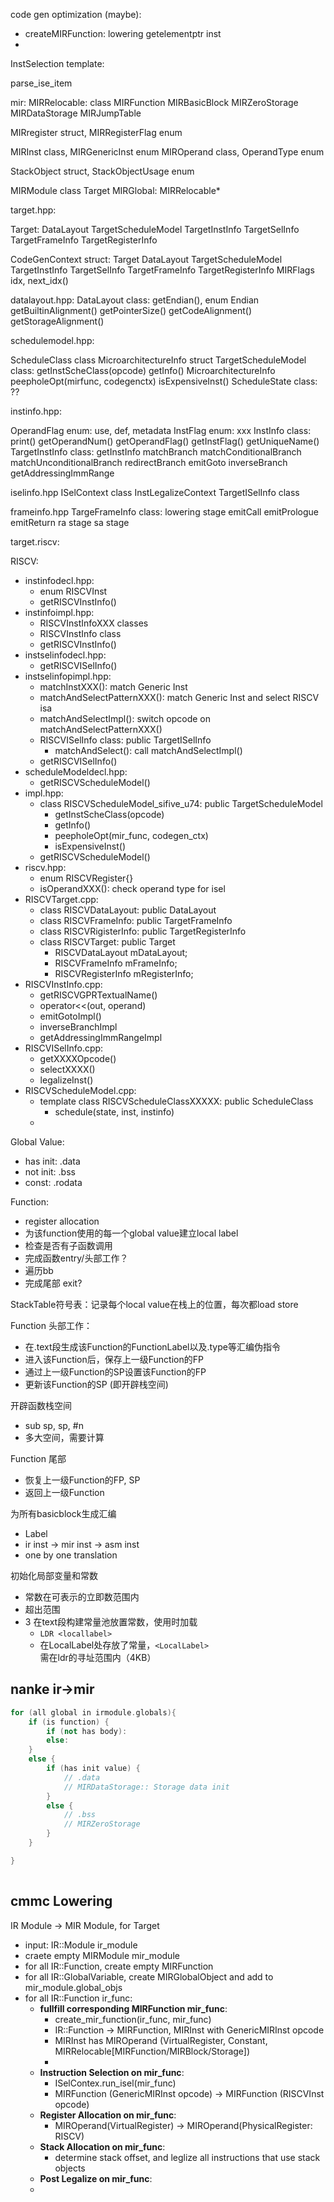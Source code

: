 code gen optimization (maybe):
- createMIRFunction: lowering getelementptr inst
- 


InstSelection template:

parse_ise_item



mir:
MIRRelocable: class
    MIRFunction
    MIRBasicBlock
    MIRZeroStorage
    MIRDataStorage
    MIRJumpTable

MIRregister struct, MIRRegisterFlag enum

MIRInst class, MIRGenericInst enum
    MIROperand class, OperandType enum
    

StackObject struct, StackObjectUsage enum

MIRModule class
    Target
    MIRGlobal: MIRRelocable*

target.hpp:

Target:
    DataLayout
    TargetScheduleModel
    TargetInstInfo
    TargetSelInfo
    TargetFrameInfo
    TargetRegisterInfo

CodeGenContext struct:
    Target
    DataLayout
    TargetScheduleModel
    TargetInstInfo
    TargetSelInfo
    TargetFrameInfo
    TargetRegisterInfo
    MIRFlags
    idx, next_idx()

datalayout.hpp:
DataLayout class:
    getEndian(), enum Endian
    getBuiltinAlignment()
    getPointerSize()
    getCodeAlignment()
    getStorageAlignment()

schedulemodel.hpp:

ScheduleClass class
MicroarchitectureInfo struct
TargetScheduleModel class:
    getInstScheClass(opcode)
    getInfo() MicroarchitectureInfo
    peepholeOpt(mirfunc, codegenctx)
    isExpensiveInst()
ScheduleState class:
    ??

instinfo.hpp:

OperandFlag enum: use, def, metadata
InstFlag enum: xxx
InstInfo class:
    print() 
    getOperandNum()
    getOperandFlag()
    getInstFlag()
    getUniqueName()
TargetInstInfo class:
    getInstInfo
    matchBranch
    matchConditionalBranch
    matchUnconditionalBranch
    redirectBranch
    emitGoto
    inverseBranch
    getAddressingImmRange

iselinfo.hpp
ISelContext class
InstLegalizeContext
TargetISelInfo class

frameinfo.hpp
TargeFrameInfo class:
    lowering stage
        emitCall
        emitPrologue
        emitReturn
    ra stage
    sa stage

target.riscv:


RISCV:
- instinfodecl.hpp:
  - enum RISCVInst
  - getRISCVInstInfo()
- instinfoimpl.hpp:
  - RISCVInstInfoXXX classes
  - RISCVInstInfo class 
  - getRISCVInstInfo()
- instselinfodecl.hpp:
  - getRISCVISelInfo()
- instselinfopimpl.hpp:
  - matchInstXXX(): match Generic Inst
  - matchAndSelectPatternXXX(): match Generic Inst and select RISCV isa
  - matchAndSelectImpl(): switch opcode on matchAndSelectPatternXXX()
  - RISCVISelInfo class: public TargetISelInfo
    - matchAndSelect(): call matchAndSelectImpl()
  - getRISCVISelInfo()
- scheduleModeldecl.hpp:
  - getRISCVScheduleModel()
- impl.hpp:
  - class RISCVScheduleModel_sifive_u74: public TargetScheduleModel
    - getInstScheClass(opcode)
    - getInfo()
    - peepholeOpt(mir_func, codegen_ctx)
    - isExpensiveInst()
  - getRISCVScheduleModel()
- riscv.hpp:
  - enum RISCVRegister{}
  - isOperandXXX(): check operand type for isel
- RISCVTarget.cpp:
  - class RISCVDataLayout: public DataLayout
  - class RISCVFrameInfo: public TargetFrameInfo
  - class RISCVRigisterInfo: public TargetRegisterInfo
  - class RISCVTarget: public Target
    - RISCVDataLayout mDataLayout;
    - RISCVFrameInfo mFrameInfo;
    - RISCVRegisterInfo mRegisterInfo;
- RISCVInstInfo.cpp:
  - getRISCVGPRTextualName()
  - operator<<(out, operand)
  - emitGotoImpl()
  - inverseBranchImpl
  - getAddressingImmRangeImpl
- RISCVISelInfo.cpp:
  - getXXXXOpcode()
  - selectXXXX()
  - legalizeInst()
- RISCVScheduleModel.cpp:
  - template class RISCVScheduleClassXXXXX: public ScheduleClass
    - schedule(state, inst, instinfo)
  - 
Global Value:

- has init: .data
- not init: .bss
- const: .rodata

Function:

- register allocation
- 为该function使用的每一个global value建立local label
- 检查是否有子函数调用
- 完成函数entry/头部工作？
- 遍历bb
- 完成尾部 exit?

StackTable符号表：记录每个local value在栈上的位置，每次都load store

Function 头部工作：
- 在.text段生成该Function的FunctionLabel以及.type等汇编伪指令
- 进入该Function后，保存上一级Function的FP
- 通过上一级Function的SP设置该Function的FP
- 更新该Function的SP (即开辟栈空间)

开辟函数栈空间
- sub sp, sp, #n
- 多大空间，需要计算

Function 尾部
- 恢复上一级Function的FP, SP
- 返回上一级Function

为所有basicblock生成汇编
- Label
- ir inst -> mir inst -> asm inst
- one by one translation

初始化局部变量和常数
- 常数在可表示的立即数范围内
- 超出范围
- 3 在text段构建常量池放置常数，使用时加载
  - `LDR <locallabel>`
  - 在LocalLabel处存放了常量，`<LocalLabel>` 需在ldr的寻址范围内（4KB）

## nanke ir->mir

```c++
for (all global in irmodule.globals){
    if (is function) {
        if (not has body): 
        else: 
    }
    else {
        if (has init value) {
            // .data
            // MIRDataStorage:: Storage data init
        }
        else {
            // .bss
            // MIRZeroStorage
        } 
    }

}
        
```

## cmmc Lowering

IR Module -> MIR Module, for Target
- input: IR::Module ir_module
- craete empty MIRModule mir_module
- for all IR::Function, create empty MIRFunction
- for all IR::GlobalVariable, create MIRGlobalObject and add to mir_module.global_objs
- for all IR::Function ir_func:
  - **fullfill corresponding MIRFunction mir_func**: 
    - create_mir_function(ir_func, mir_func)
    - IR::Function -> MIRFunction, MIRInst with GenericMIRInst opcode
    - MIRInst has MIROperand (VirtualRegister, Constant, MIRRelocable[MIRFunction/MIRBlock/Storage])
    - 
  - **Instruction Selection on mir_func**:
    - ISelContex.run_isel(mir_func)
    - MIRFunction (GenericMIRInst opcode) -> MIRFunction (RISCVInst opcode)
  - **Register Allocation on mir_func**:
    - MIROperand(VirtualRegister) -> MIROperand(PhysicalRegister: RISCV)
  - **Stack Allocation on mir_func**:
    - determine stack offset, and leglize all instructions that use stack objects
  - **Post Legalize on mir_func**: 
  - 